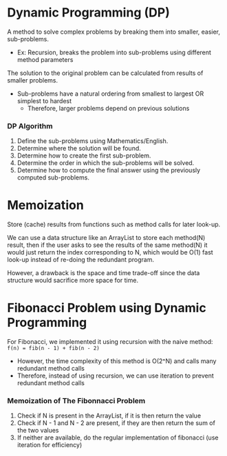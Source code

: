 # Dynamic Programming (DP)
A method to solve complex problems by breaking them into smaller, easier, sub-problems.  
- Ex: Recursion, breaks the problem into sub-problems using different method parameters

The solution to the original problem can be calculated from results of smaller problems.
- Sub-problems have a natural ordering from smallest to largest OR simplest to hardest
  - Therefore, larger problems depend on previous solutions
  
### DP Algorithm
1. Define the sub-problems using Mathematics/English.  
2. Determine where the solution will be found.  
3. Determine how to create the first sub-problem.  
4. Determine the order in which the sub-problems will be solved.  
5. Determine how to compute the final answer using the previously computed sub-problems.

# Memoization
Store (cache) results from functions such as method calls for later look-up.

We can use a data structure like an ArrayList to store each method(N) result, then if the user asks to see the results of the
same method(N) it would just return the index corresponding to N, which would be O(1) fast look-up instead of re-doing
the redundant program.

However, a drawback is the space and time trade-off since the data structure would sacrifice more space for time.

# Fibonacci Problem using Dynamic Programming
For Fibonacci, we implemented it using recursion with the naive method: ```f(n) = fib(n - 1) + fib(n - 2)```
- However, the time complexity of this method is O(2^N) and calls many redundant method calls
- Therefore, instead of using recursion, we can use iteration to prevent redundant method calls

### Memoization of The Fibonnacci Problem
1. Check if N is present in the ArrayList, if it is then return the value  
2. Check if N - 1 and N - 2 are present, if they are then return the sum of the two values  
3. If neither are available, do the regular implementation of fibonacci (use iteration for efficiency)

